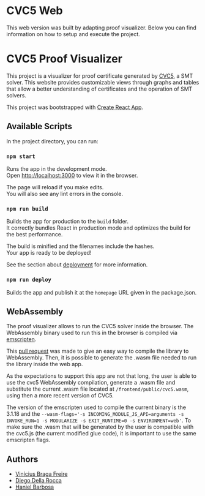 # CVC5 Web

This web version was built by adapting proof visualizer. Below you can find information on how to setup and execute the project.

# CVC5 Proof Visualizer

This project is a visualizer for proof certificate generated by [CVC5](https://github.com/cvc5/cvc5), a SMT solver. This website provides customizable views through graphs and tables that allow a better understanding of certificates and the operation of SMT solvers.

This project was bootstrapped with [Create React App](https://github.com/facebook/create-react-app).

## Available Scripts

In the project directory, you can run:

### `npm start`

Runs the app in the development mode.\
Open [http://localhost:3000](http://localhost:3000) to view it in the browser.

The page will reload if you make edits.\
You will also see any lint errors in the console.

### `npm run build`

Builds the app for production to the `build` folder.\
It correctly bundles React in production mode and optimizes the build for the best performance.

The build is minified and the filenames include the hashes.\
Your app is ready to be deployed!

See the section about [deployment](https://facebook.github.io/create-react-app/docs/deployment) for more information.

### `npm run deploy`

Builds the app and publish it at the `homepage` URL given in the package.json.

## WebAssembly

The proof visualizer allows to run the CVC5 solver inside the browser. The WebAssembly binary used to run this in the browser is compiled via [emscripten](https://emscripten.org/).

This [pull request](https://github.com/cvc5/cvc5/pull/9006) was made to give an easy way to compile the library to WebAssembly. Then, it is possible to generate the .wasm file needed to run the library inside the web app.

As the expectations to support this app are not that long, the user is able to use the cvc5 WebAssembly compilation, generate a .wasm file and substitute the current .wasm file located at `/frontend/public/cvc5.wasm`, using then a more recent version of CVC5.

The version of the emscripten used to compile the current binary is the 3.1.18 and the `--wasm-flags='-s INCOMING_MODULE_JS_API=arguments -s INVOKE_RUN=1 -s MODULARIZE -s EXIT_RUNTIME=0 -s ENVIRONMENT=web'`. To make sure the .wasm that will be generated by the user is compatible with the cvc5.js (the current modified glue code), it is important to use the same emscripten flags.

## Authors
* [Vinícius Braga Freire](https://github.com/vinciusb)
* [Diego Della Rocca](https://github.com/diegodrc)
* [Haniel Barbosa](https://homepages.dcc.ufmg.br/~hbarbosa/)
